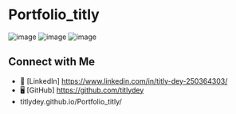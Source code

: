 # Portfolio_titly
![image](https://github.com/user-attachments/assets/5401ed71-3366-4e8f-aaa0-4e3040df3a7d)
![image](https://github.com/user-attachments/assets/b4244319-ab5f-46ba-979a-928a10eb2183)
![image](https://github.com/user-attachments/assets/5bc45158-6330-4765-b60d-24b631e26d34)


## Connect with Me

- 💼 [LinkedIn] https://www.linkedin.com/in/titly-dey-250364303/
- 🖥️ [GitHub] https://github.com/titlydey
- titlydey.github.io/Portfolio_titly/



